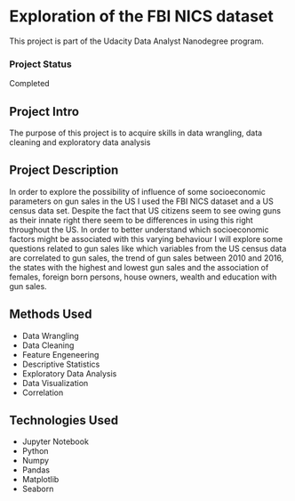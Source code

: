 # Exploration of the FBI NICS dataset
This project is part of the Udacity Data Analyst Nanodegree program.

### Project Status
Completed

## Project Intro
The purpose of this project is to acquire skills in data wrangling, data cleaning and exploratory data analysis

## Project Description
In order to explore the possibility of influence of some socioeconomic parameters on gun sales in the US I used the FBI NICS dataset and a US census data set. Despite the fact that US citizens seem to see owing guns as their innate right there seem to be differences in using this right throughout the US. In order to better understand which socioeconomic factors might be associated with this varying behaviour I will explore some questions related to gun sales like which variables from the US census data are correlated to gun sales, the trend of gun sales between 2010 and 2016, the states with the highest and lowest gun sales and the association of females, foreign born persons, house owners, wealth and education with gun sales.

## Methods Used
- Data Wrangling
- Data Cleaning
- Feature Engeneering
- Descriptive Statistics
- Exploratory Data Analysis
- Data Visualization
- Correlation

## Technologies Used
- Jupyter Notebook
- Python
- Numpy
- Pandas
- Matplotlib
- Seaborn
